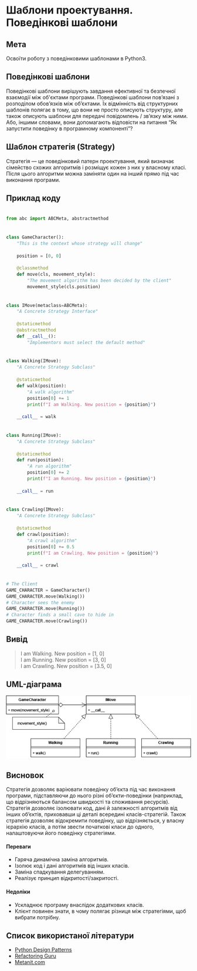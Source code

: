 
# Шаблони проектування. Поведінкові шаблони

## Мета

Освоїти роботу з поведінковими шаблонами в Python3.

## Поведінкові шаблони

 Поведінкові шаблони вирішують завдання ефективної та безпечної взаємодії між об'єктами програми. Поведінкові шаблони пов’язані з розподілом обов’язків між об’єктами. Їх відмінність від структурних шаблонів полягає в тому, що вони не просто описують структуру, але також описують шаблони для передачі повідомлень / зв’язку між ними. Або, іншими словами, вони допомагають відповісти на питання “Як запустити поведінку в програмному компоненті”?

## Шаблон стратегія (Strategy)

Стратегія — це поведінковий патерн проектування, який визначає сімейство схожих алгоритмів і розміщує кожен з них у власному класі. Після цього алгоритми можна заміняти один на інший прямо під час виконання програми.

## Приклад коду

```python

from abc import ABCMeta, abstractmethod


class GameCharacter():
    "This is the context whose strategy will change"

    position = [0, 0]

    @classmethod
    def move(cls, movement_style):
        "The movement algorithm has been decided by the client"
        movement_style(cls.position)


class IMove(metaclass=ABCMeta):
    "A Concrete Strategy Interface"

    @staticmethod
    @abstractmethod
    def __call__():
        "Implementors must select the default method"


class Walking(IMove):
    "A Concrete Strategy Subclass"

    @staticmethod
    def walk(position):
        "A walk algorithm"
        position[0] += 1
        print(f"I am Walking. New position = {position}")

    __call__ = walk


class Running(IMove):
    "A Concrete Strategy Subclass"

    @staticmethod
    def run(position):
        "A run algorithm"
        position[0] += 2
        print(f"I am Running. New position = {position}")

    __call__ = run


class Crawling(IMove):
    "A Concrete Strategy Subclass"

    @staticmethod
    def crawl(position):
        "A crawl algorithm"
        position[0] += 0.5
        print(f"I am Crawling. New position = {position}")

    __call__ = crawl


# The Client
GAME_CHARACTER = GameCharacter()
GAME_CHARACTER.move(Walking())
# Character sees the enemy
GAME_CHARACTER.move(Running())
# Character finds a small cave to hide in
GAME_CHARACTER.move(Crawling())


```

## Вивід
>I am Walking. New position = [1, 0] </br>
>I am Running. New position = [3, 0] </br>
>I am Crawling. New position = [3.5, 0] 

## UML-діаграма 

![builder_diagram](../images/strategy_example.jpg)

## Висновок

Стратегія дозволяє варіювати поведінку об’єкта під час виконання програми, підставляючи до нього різні об’єкти-поведінки (наприклад, що відрізняються балансом швидкості та споживання ресурсів). Стратегія дозволяє ізолювати код, дані й залежності алгоритмів від інших об’єктів, приховавши ці деталі всередині класів-стратегій. Також стратегія дозволяє відокремити поведінку, що відрізняється, у власну ієрархію класів, а потім звести початкові класи до одного, налаштовуючи його поведінку стратегіями.
#### Переваги
* Гаряча динамічна заміна алгоритмів.
* Ізолює код і дані алгоритмів від інших класів.
* Заміна спадкування делегуванням.
* Реалізує принцип відкритості/закритості.
#### Недоліки
* Ускладнює програму внаслідок додаткових класів.
* Клієнт повинен знати, в чому полягає різниця між стратегіями, щоб вибрати потрібну.

## Список використаної літератури

* [Python Design Patterns](https://sbcode.net/python)
* [Refactoring Guru](https://refactoring.guru/uk/design-patterns/python)
* [Metanit.com](https://metanit.com)
